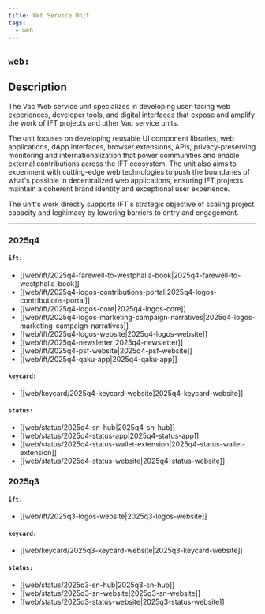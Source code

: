 ```yaml
---
title: Web Service Unit
tags:
  - web
---
```


## `web:`

## Description

The Vac Web service unit specializes in developing user-facing web experiences, developer tools, and digital interfaces that expose and amplify the work of IFT projects and other Vac service units.

The unit focuses on developing reusable UI component libraries, web applications, dApp interfaces, browser extensions, APIs, privacy-preserving monitoring and internationalization that power communities and enable external contributions across the IFT ecosystem. The unit also aims to experiment with cutting-edge web technologies to push the boundaries of what's possible in decentralized web applications, ensuring IFT projects maintain a coherent brand identity and exceptional user experience.

The unit's work directly supports IFT's strategic objective of scaling project capacity and legitimacy by lowering barriers to entry and engagement.

---

<!-- todo: update -->
### 2025q4

#### `ift:`

- [[web/ift/2025q4-farewell-to-westphalia-book|2025q4-farewell-to-westphalia-book]]
- [[web/ift/2025q4-logos-contributions-portal|2025q4-logos-contributions-portal]]
- [[web/ift/2025q4-logos-core|2025q4-logos-core]]
- [[web/ift/2025q4-logos-marketing-campaign-narratives|2025q4-logos-marketing-campaign-narratives]]
- [[web/ift/2025q4-logos-website|2025q4-logos-website]]
- [[web/ift/2025q4-newsletter|2025q4-newsletter]]
- [[web/ift/2025q4-psf-website|2025q4-psf-website]]
- [[web/ift/2025q4-qaku-app|2025q4-qaku-app]]

#### `keycard:`

- [[web/keycard/2025q4-keycard-website|2025q4-keycard-website]]

#### `status:`

- [[web/status/2025q4-sn-hub|2025q4-sn-hub]]
- [[web/status/2025q4-status-app|2025q4-status-app]]
- [[web/status/2025q4-status-wallet-extension|2025q4-status-wallet-extension]]
- [[web/status/2025q4-status-website|2025q4-status-website]]

### 2025q3

#### `ift:`

- [[web/ift/2025q3-logos-website|2025q3-logos-website]]

#### `keycard:`

- [[web/keycard/2025q3-keycard-website|2025q3-keycard-website]]

#### `status:`

- [[web/status/2025q3-sn-hub|2025q3-sn-hub]]
- [[web/status/2025q3-sn-website|2025q3-sn-website]]
- [[web/status/2025q3-status-website|2025q3-status-website]]
